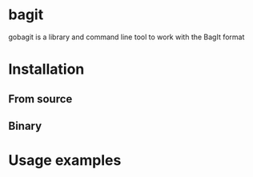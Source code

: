 # bagit
gobagit is a library and command line tool to work with the BagIt format

# Installation

## From source

## Binary

# Usage examples
